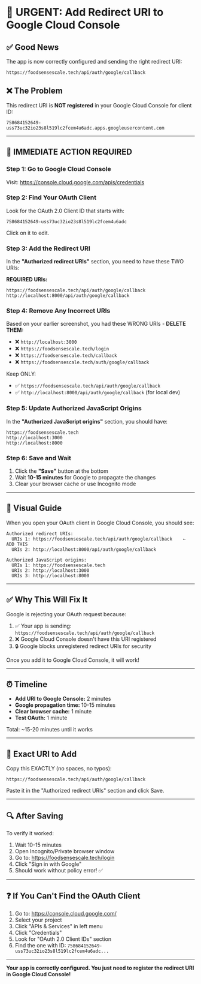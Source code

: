 # 🚨 URGENT: Add Redirect URI to Google Cloud Console

## ✅ Good News
The app is now correctly configured and sending the right redirect URI:
```
https://foodsensescale.tech/api/auth/google/callback
```

## ❌ The Problem
This redirect URI is **NOT registered** in your Google Cloud Console for client ID:
```
758684152649-uss73uc32io23s8l519lc2fcem4u6adc.apps.googleusercontent.com
```

---

## 🔧 IMMEDIATE ACTION REQUIRED

### Step 1: Go to Google Cloud Console
Visit: https://console.cloud.google.com/apis/credentials

### Step 2: Find Your OAuth Client
Look for the OAuth 2.0 Client ID that starts with:
```
758684152649-uss73uc32io23s8l519lc2fcem4u6adc
```

Click on it to edit.

### Step 3: Add the Redirect URI

In the **"Authorized redirect URIs"** section, you need to have these TWO URIs:

**REQUIRED URIs:**
```
https://foodsensescale.tech/api/auth/google/callback
http://localhost:8000/api/auth/google/callback
```

### Step 4: Remove Any Incorrect URIs

Based on your earlier screenshot, you had these WRONG URIs - **DELETE THEM:**
- ❌ `http://localhost:3000`
- ❌ `https://foodsensescale.tech/login`
- ❌ `https://foodsensescale.tech/callback`
- ❌ `https://foodsensescale.tech/auth/google/callback`

Keep ONLY:
- ✅ `https://foodsensescale.tech/api/auth/google/callback`
- ✅ `http://localhost:8000/api/auth/google/callback` (for local dev)

### Step 5: Update Authorized JavaScript Origins

In the **"Authorized JavaScript origins"** section, you should have:
```
https://foodsensescale.tech
http://localhost:3000
http://localhost:8000
```

### Step 6: Save and Wait
1. Click the **"Save"** button at the bottom
2. Wait **10-15 minutes** for Google to propagate the changes
3. Clear your browser cache or use Incognito mode

---

## 📸 Visual Guide

When you open your OAuth client in Google Cloud Console, you should see:

```
Authorized redirect URIs:
  URIs 1: https://foodsensescale.tech/api/auth/google/callback    ← ADD THIS
  URIs 2: http://localhost:8000/api/auth/google/callback

Authorized JavaScript origins:
  URIs 1: https://foodsensescale.tech
  URIs 2: http://localhost:3000
  URIs 3: http://localhost:8000
```

---

## ✅ Why This Will Fix It

Google is rejecting your OAuth request because:
1. ✅ Your app is sending: `https://foodsensescale.tech/api/auth/google/callback`
2. ❌ Google Cloud Console doesn't have this URI registered
3. 🔒 Google blocks unregistered redirect URIs for security

Once you add it to Google Cloud Console, it will work!

---

## ⏰ Timeline

- **Add URI to Google Console:** 2 minutes
- **Google propagation time:** 10-15 minutes
- **Clear browser cache:** 1 minute
- **Test OAuth:** 1 minute

Total: ~15-20 minutes until it works

---

## 🎯 Exact URI to Add

Copy this EXACTLY (no spaces, no typos):
```
https://foodsensescale.tech/api/auth/google/callback
```

Paste it in the "Authorized redirect URIs" section and click Save.

---

## 🔍 After Saving

To verify it worked:
1. Wait 10-15 minutes
2. Open Incognito/Private browser window
3. Go to: https://foodsensescale.tech/login
4. Click "Sign in with Google"
5. Should work without policy error! ✅

---

## ❓ If You Can't Find the OAuth Client

1. Go to: https://console.cloud.google.com/
2. Select your project
3. Click "APIs & Services" in left menu
4. Click "Credentials"
5. Look for "OAuth 2.0 Client IDs" section
6. Find the one with ID: `758684152649-uss73uc32io23s8l519lc2fcem4u6adc...`

---

**Your app is correctly configured. You just need to register the redirect URI in Google Cloud Console!**

